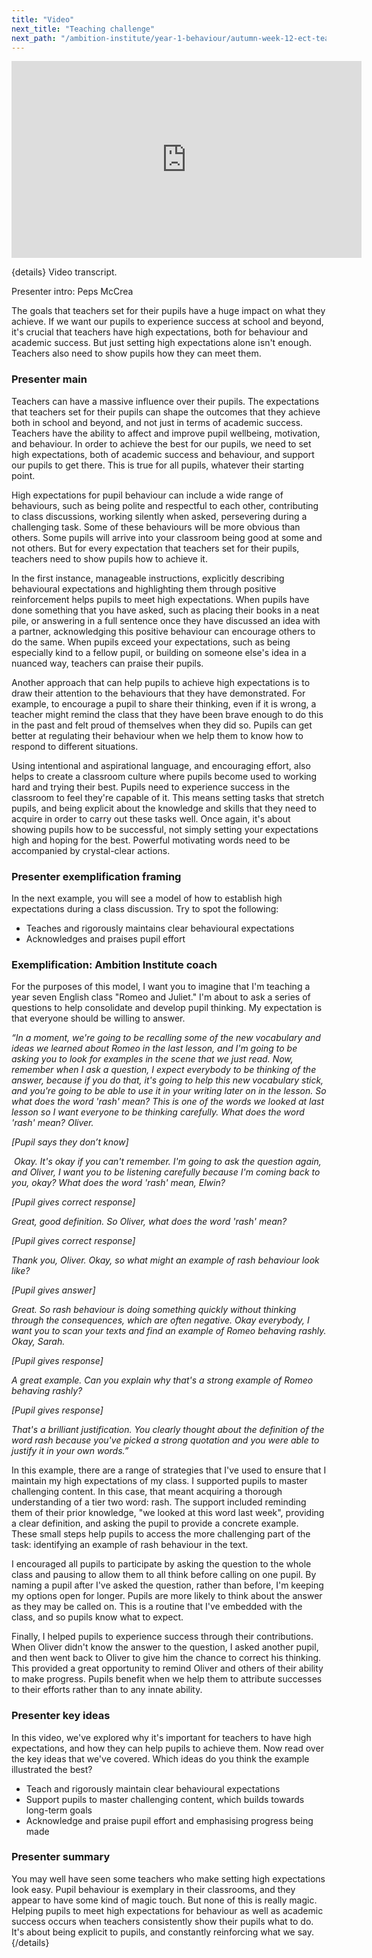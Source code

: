 ```yaml
---
title: "Video"
next_title: "Teaching challenge"
next_path: "/ambition-institute/year-1-behaviour/autumn-week-12-ect-teaching-challenge"
---
```


<iframe width="560" height="315" src="https://www.youtube.com/embed/jYQvRpkKEeY" title="YouTube video player" frameborder="0" allow="accelerometer; autoplay; clipboard-write; encrypted-media; gyroscope; picture-in-picture; web-share" allowfullscreen></iframe>

{details}
Video transcript.

Presenter intro: Peps McCrea

The goals that teachers set for their pupils have a huge impact on what they achieve.
If we want our pupils to experience success at school and beyond, it's crucial that
teachers have high expectations, both for behaviour and academic success. But just
setting high expectations alone isn't enough. Teachers also need to show pupils how
they can meet them.
### Presenter main
Teachers can have a massive influence over their pupils. The expectations that teachers
set for their pupils can shape the outcomes that they achieve both in school and
beyond, and not just in terms of academic success. Teachers have the ability to affect
and improve pupil wellbeing, motivation, and behaviour. In order to achieve the best
for our pupils, we need to set high expectations, both of academic success and behaviour,
and support our pupils to get there. This is true for all pupils, whatever their
starting point.

High expectations for pupil behaviour can include a wide range of behaviours, such as being polite and respectful to each other, contributing to class discussions, working silently when asked, persevering during a challenging task. Some of these behaviours will be more obvious than others. Some pupils will arrive into your classroom being good at some and not others. But for every expectation that teachers set for their pupils, teachers need to show pupils how to achieve it.

In the first instance, manageable instructions, explicitly describing behavioural expectations and highlighting them through positive reinforcement helps pupils to meet high expectations. When pupils have done something that you have asked, such as placing their books in a neat pile, or answering in a full sentence once they have discussed an idea with a partner, acknowledging this positive behaviour can encourage others to do the same. When pupils exceed your expectations, such as being especially kind to a fellow pupil, or building on someone else's idea in a nuanced way, teachers can praise their pupils.

Another approach that can help pupils to achieve high expectations is to draw their attention to the behaviours that they have demonstrated. For example, to encourage a pupil to share their thinking, even if it is wrong, a teacher might remind the class that they have been brave enough to do this in the past and felt proud of themselves when they did so. Pupils can get better at regulating their behaviour when we help them to know how to respond to different situations.

Using intentional and aspirational language, and encouraging effort, also helps to create a classroom culture where pupils become used to working hard and trying their best. Pupils need to experience success in the classroom to feel they're capable of it. This means setting tasks that stretch pupils, and being explicit about the knowledge and skills that they need to acquire in order to carry out these tasks well. Once again, it's about showing pupils how to be successful, not simply setting your expectations high and hoping for the best. Powerful motivating words need to be accompanied by crystal-clear actions.

### Presenter exemplification framing

In the next example, you will see a model of how to establish high expectations during
a class discussion. Try to spot the following:

- Teaches and rigorously maintains clear behavioural expectations
- Acknowledges and praises pupil effort

### Exemplification: Ambition Institute coach

For the purposes of this model, I want you to imagine that I'm teaching a year
seven English class "Romeo and Juliet." I'm about to ask a series of questions
to help consolidate and develop pupil thinking. My expectation is that everyone
should be willing to answer.

_“In a moment, we're going to be recalling some of the new vocabulary and ideas we learned about Romeo in the last lesson, and I'm going to be asking you to look for examples in the scene that we just read. Now, remember when I ask a question, I expect everybody to be thinking of the answer, because if you do that, it's going to help this new vocabulary stick, and you're going to be able to use it in your writing later on in the lesson. So what does the word 'rash' mean? This is one of the words we looked at last lesson so I want everyone to be thinking carefully. What does the word 'rash' mean? Oliver._

_[Pupil says they don’t know]_

_&nbsp;Okay. It's okay if you can't remember. I'm going to ask the question again, and Oliver, I want you to be listening carefully because I'm coming back to you, okay? What does the word 'rash' mean, Elwin?_

_[Pupil gives correct response]_

_Great, good definition. So Oliver, what does the word 'rash' mean?_

_[Pupil gives correct response]_

_Thank you, Oliver. Okay, so what might an example of rash behaviour look like?_

_[Pupil gives answer]_

_Great. So rash behaviour is doing something quickly without thinking through the consequences, which are often negative. Okay everybody, I want you to scan your texts and find an example of Romeo behaving rashly. Okay, Sarah._

_[Pupil gives response]_

_A great example. Can you explain why that's a strong example of Romeo behaving rashly?_

_[Pupil gives response]_

_That's a brilliant justification. You clearly thought about the definition of the word rash because you've picked a strong quotation and you were able to justify it in your own words.”_

In this example, there are a range of strategies that I've used to ensure that I maintain my high expectations of my class. I supported pupils to master challenging content. In this case, that meant acquiring a thorough understanding of a tier two word: rash. The support included reminding them of their prior knowledge, "we looked at this word last week", providing a clear definition, and asking the pupil to provide a concrete example. These small steps help pupils to access the more challenging part of the task: identifying an example of rash behaviour in the text.

I encouraged all pupils to participate by asking the question to the whole class and pausing to allow them to all think before calling on one pupil. By naming a pupil after I've asked the question, rather than before, I'm keeping my options open for longer. Pupils are more likely to think about the answer as they may be called on. This is a routine that I've embedded with the class, and so pupils know what to expect.

Finally, I helped pupils to experience success through their contributions. When Oliver didn't know the answer to the question, I asked another pupil, and then went back to Oliver to give him the chance to correct his thinking. This provided a great opportunity to remind Oliver and others of their ability to make progress. Pupils benefit when we help them to attribute successes to their efforts rather than to any innate ability.

### Presenter key ideas

In this video, we've explored why it's important for teachers to have high expectations,
and how they can help pupils to achieve them. Now read over the key ideas that we've
covered. Which ideas do you think the example illustrated the best?

- Teach and rigorously maintain clear behavioural expectations
- Support pupils to master challenging content, which builds towards long-term goals
- Acknowledge and praise pupil effort and emphasising progress being made

### Presenter summary

You may well have seen some teachers who make setting high expectations look
easy. Pupil behaviour is exemplary in their classrooms, and they appear to have
some kind of magic touch. But none of this is really magic. Helping pupils to
meet high expectations for behaviour as well as academic success occurs when
teachers consistently show their pupils what to do. It's about being explicit to
pupils, and constantly reinforcing what we say.
 {/details}
